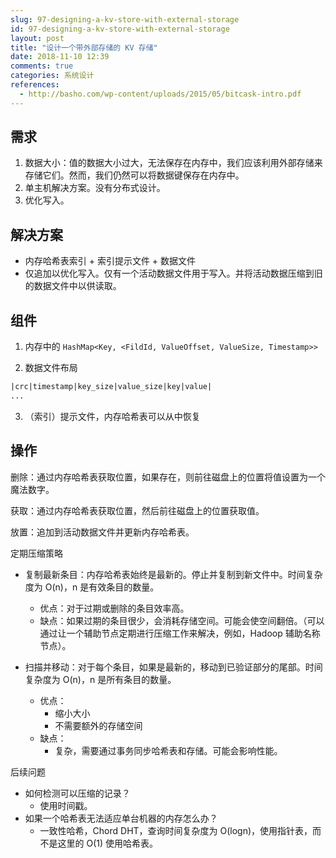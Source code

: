 ```yaml
---
slug: 97-designing-a-kv-store-with-external-storage
id: 97-designing-a-kv-store-with-external-storage
layout: post
title: "设计一个带外部存储的 KV 存储"
date: 2018-11-10 12:39
comments: true
categories: 系统设计
references:
  - http://basho.com/wp-content/uploads/2015/05/bitcask-intro.pdf
---
```


## 需求

1. 数据大小：值的数据大小过大，无法保存在内存中，我们应该利用外部存储来存储它们。然而，我们仍然可以将数据键保存在内存中。
2. 单主机解决方案。没有分布式设计。
3. 优化写入。

## 解决方案
* 内存哈希表索引 + 索引提示文件 + 数据文件
* 仅追加以优化写入。仅有一个活动数据文件用于写入。并将活动数据压缩到旧的数据文件中以供读取。

## 组件

1. 内存中的 `HashMap<Key, <FildId, ValueOffset, ValueSize, Timestamp>>`

2. 数据文件布局

```txt
|crc|timestamp|key_size|value_size|key|value|
...
```

3. （索引）提示文件，内存哈希表可以从中恢复

## 操作

删除：通过内存哈希表获取位置，如果存在，则前往磁盘上的位置将值设置为一个魔法数字。

获取：通过内存哈希表获取位置，然后前往磁盘上的位置获取值。

放置：追加到活动数据文件并更新内存哈希表。

定期压缩策略

* 复制最新条目：内存哈希表始终是最新的。停止并复制到新文件中。时间复杂度为 O(n)，n 是有效条目的数量。
    * 优点：对于过期或删除的条目效率高。
    * 缺点：如果过期的条目很少，会消耗存储空间。可能会使空间翻倍。（可以通过让一个辅助节点定期进行压缩工作来解决，例如，Hadoop 辅助名称节点）。

* 扫描并移动：对于每个条目，如果是最新的，移动到已验证部分的尾部。时间复杂度为 O(n)，n 是所有条目的数量。
    * 优点：
        * 缩小大小
        * 不需要额外的存储空间
    * 缺点：
        * 复杂，需要通过事务同步哈希表和存储。可能会影响性能。

后续问题

* 如何检测可以压缩的记录？
    * 使用时间戳。
* 如果一个哈希表无法适应单台机器的内存怎么办？
    * 一致性哈希，Chord DHT，查询时间复杂度为 O(logn)，使用指针表，而不是这里的 O(1) 使用哈希表。